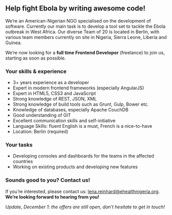 ## Help fight Ebola by writing awesome code!

We’re an American-Nigerian NGO specialised on the development of software. Currently our main task is to develop a tool set to tackle the Ebola outbreak in West Africa. Our diverse Team of 20 is located in Berlin, with various team members currently on site in Nigeria, Sierra Leone, Liberia and Guinea. 

We’re now looking for a __full time Frontend Developer__ (freelance) to join us, starting as soon as possible.

### Your skills & experience

- 3+ years experience as a developer
- Expert in modern frontend frameworks (especially AngularJS)
- Expert in HTML5, CSS3 and JavaScript
- Strong knowledge of REST, JSON, XML
- Strong knowledge of build tools such as Grunt, Gulp, Bower etc.
- Knowledge of databases, especially Apache CouchDB
- Good understanding of GIT
- Excellent communication skills and self-initiative
- Language Skills: fluent English is a must, French is a nice-to-have
- Location: Berlin (required)

### Your tasks

- Developing consoles and dashboards for the teams in the affected countries
- Working on existing products and developing new features

### Sounds good to you? Contact us!

If you’re interested, please contact us: lena.reinhard@ehealthnigeria.org. __We’re looking forward to hearing from you!__

_Update, December 1: the offers are still open, don't hesitate to get in touch!_
